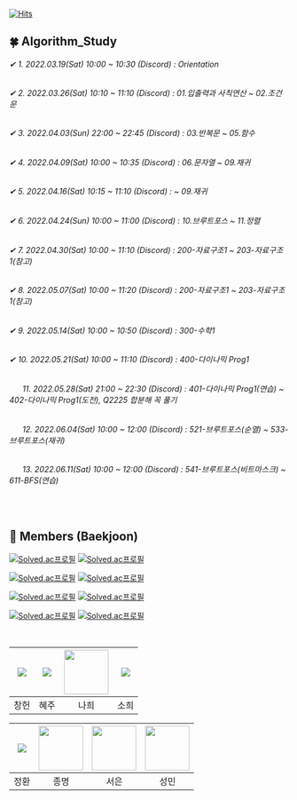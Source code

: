 [![Hits](https://hits.seeyoufarm.com/api/count/incr/badge.svg?url=https://github.com/leechun1095/Algorithm_Study&count_bg=%233DBCC8&title_bg=%23555555&icon=&icon_color=%23E7E7E7&title=hits&edge_flat=false)](https://hits.seeyoufarm.com)

## 🍀 Algorithm_Study
###### ✔ 1️. 2022.03.19(Sat) 10:00 ~ 10:30 (Discord) : Orientation   
###### ✔ 2️. 2022.03.26(Sat) 10:10 ~ 11:10 (Discord) : 01.입출력과 사칙연산 ~ 02.조건문  
###### ✔ 3️. 2022.04.03(Sun) 22:00 ~ 22:45 (Discord) : 03.반복문 ~ 05.함수
###### ✔ 4️. 2022.04.09(Sat) 10:00 ~ 10:35 (Discord) : 06.문자열 ~ 09.재귀 
###### ✔ 5. 2022.04.16(Sat) 10:15 ~ 11:10 (Discord) : ~ 09.재귀 
###### ✔ 6. 2022.04.24(Sun) 10:00 ~ 11:00 (Discord) : 10.브루트포스 ~ 11.정렬 
###### ✔ 7. 2022.04.30(Sat) 10:00 ~ 11:10 (Discord) : 200-자료구조1 ~ 203-자료구조1(참고) 
###### ✔ 8. 2022.05.07(Sat) 10:00 ~ 11:20 (Discord) : 200-자료구조1 ~ 203-자료구조1(참고) 
###### ✔ 9. 2022.05.14(Sat) 10:00 ~ 10:50 (Discord) : 300-수학1
###### ✔ 10. 2022.05.21(Sat) 10:00 ~ 11:10 (Discord) : 400-다이나믹 Prog1 
###### &nbsp;&nbsp;&nbsp;&nbsp;&nbsp; 11. 2022.05.28(Sat) 21:00 ~ 22:30 (Discord) : 401-다이나믹 Prog1(연습) ~ 402-다이나믹 Prog1(도전), Q2225 합분해 꼭 풀기
###### &nbsp;&nbsp;&nbsp;&nbsp;&nbsp; 12. 2022.06.04(Sat) 10:00 ~ 12:00 (Discord) : 521-브루트포스(순열) ~ 533-브루트포스(재귀)
###### &nbsp;&nbsp;&nbsp;&nbsp;&nbsp; 13. 2022.06.11(Sat) 10:00 ~ 12:00 (Discord) : 541-브루트포스(비트마스크) ~ 611-BFS(연습)  
<br/>
  
## 🏅 Members (Baekjoon)

[![Solved.ac프로필](http://mazassumnida.wtf/api/v2/generate_badge?boj=dlckdgjs89)](https://solved.ac/dlckdgjs89) [![Solved.ac프로필](http://mazassumnida.wtf/api/v2/generate_badge?boj=alias8282)](https://solved.ac/alias8282)  
  
[![Solved.ac프로필](http://mazassumnida.wtf/api/v2/generate_badge?boj=skgml0)](https://solved.ac/skgml0) [![Solved.ac프로필](http://mazassumnida.wtf/api/v2/generate_badge?boj=greenish0902)](https://solved.ac/greenish0902)  
   
[![Solved.ac프로필](http://mazassumnida.wtf/api/v2/generate_badge?boj=zdsa43)](https://solved.ac/zdsa43) [![Solved.ac프로필](http://mazassumnida.wtf/api/v2/generate_badge?boj=oil1116)](https://solved.ac/oil1116)  
  
[![Solved.ac프로필](http://mazassumnida.wtf/api/v2/generate_badge?boj=gregkim)](https://solved.ac/gregkim) [![Solved.ac프로필](http://mazassumnida.wtf/api/v2/generate_badge?boj=ssmmyy1234)](https://solved.ac/ssmmyy1234)  
   
<br/>  
  
|[![](https://github.com/leechun1095.png?size=80)](https://github.com/leechun1095)|[![](https://github.com/KHJhub.png?size=80)](https://github.com/KHJhub) |[<img src="https://github.com/skgml0.png" width="80">](https://github.com/skgml0) | [![](https://github.com/greenish0902.png?size=80)](https://github.com/greenish0902) |  
|:---:|:---:|:---:|:---:|
| 창헌 | 혜주 | 나희 | 소희 |  

|[![](https://github.com/Nozzi2.png?size=80)](https://github.com/Nozzi2)|[<img src="https://github.com/GregorioKim.png" width="80">](https://github.com/GregorioKim) |[<img src="https://github.com/Tjdms16.png" width="80">](https://github.com/Tjdms16) |[<img src="https://github.com/sungminyun1.png" width="80">](https://github.com/sungminyun1) |  
|:---:|:---:|:---:|:---:|
| 정환 | 종명 | 서은 | 성민 |  
